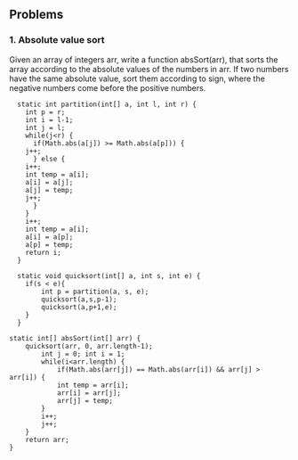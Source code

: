 
## Problems

### 1. Absolute value sort

Given an array of integers arr, write a function absSort(arr), that sorts the array according to the absolute values of the numbers in arr. If two numbers have the same absolute value, sort them according to sign, where the negative numbers come before the positive numbers.

	  static int partition(int[] a, int l, int r) {
	    int p = r;
	    int i = l-1;
	    int j = l;
	    while(j<r) {
	      if(Math.abs(a[j]) >= Math.abs(a[p])) {
		j++;
	      } else {
		i++;
		int temp = a[i];
		a[i] = a[j];
		a[j] = temp;
		j++;
	      }
	    }
	    i++;
	    int temp = a[i];
	    a[i] = a[p];
	    a[p] = temp;
	    return i;
	  }

	  static void quicksort(int[] a, int s, int e) {
	    if(s < e){
	    	int p = partition(a, s, e);
	      	quicksort(a,s,p-1);
	      	quicksort(a,p+1,e);
	    }
	  }

	static int[] absSort(int[] arr) {
		quicksort(arr, 0, arr.length-1);
	    	int j = 0; int i = 1;
	    	while(i<arr.length) {
	      		if(Math.abs(arr[j]) == Math.abs(arr[i]) && arr[j] > arr[i]) {
				int temp = arr[i];
				arr[i] = arr[j];
				arr[j] = temp;
	      	}
	      	i++;
	      	j++;
	    }
	    return arr;
	}
